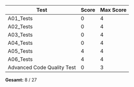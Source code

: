 | Test | Score | Max Score |
|------|-------|-----------|
| A01_Tests | 0 | 4 |
| A02_Tests | 0 | 4 |
| A03_Tests | 0 | 4 |
| A04_Tests | 0 | 4 |
| A05_Tests | 4 | 4 |
| A06_Tests | 4 | 4 |
| Advanced Code Quality Test | 0 | 3 |

**Gesamt:** 8 / 27
